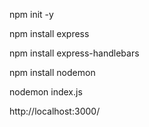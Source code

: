 npm init -y

npm install express

npm install express-handlebars

npm install nodemon

nodemon index.js

http://localhost:3000/